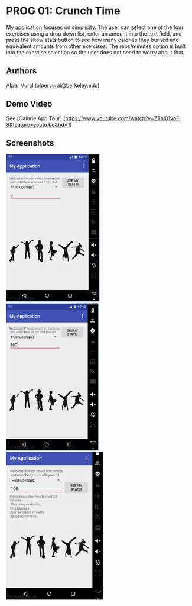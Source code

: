 # PROG 01: Crunch Time

My application focuses on simplicity. The user can select one of the 
four exercises using a drop down list, enter an amount into the text 
field, and press the show stats button to see how many calories they 
burned and equivalent amounts from other exercises. The reps/minutes 
option is built into the exercise selection so the user does not 
need to worry about that.

## Authors

Alper Vural ([alpervural@berkeley.edu](mailto:alpervural@berkeley.edu))

## Demo Video

See [Calorie App Tour] (https://www.youtube.com/watch?v=ZThl01voF-8&feature=youtu.be&hd=1)

## Screenshots

<img src="screenshots/s1.PNG" height="400" alt="Screenshot"/>
<img src="screenshots/s2.PNG" height="400" alt="Screenshot"/>
<img src="screenshots/s3.PNG" height="400" alt="Screenshot"/>